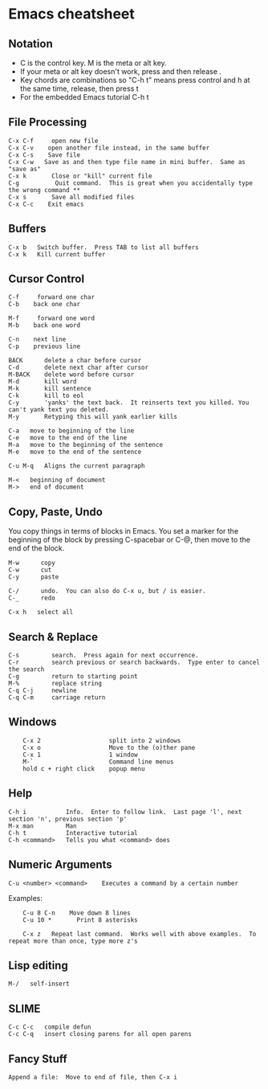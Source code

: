 # Emacs cheatsheet

## Notation
- C is the control key.  M is the meta or alt key.
- If your meta or alt key doesn't work, press and then release  <esc>.
- Key chords are combinations so  "C-h t" means press control and h at the same time, release, then press t
- For the embedded Emacs tutorial C-h t


## File Processing
    C-x C-f     open new file
    C-x C-v    open another file instead, in the same buffer
    C-x C-s    Save file
    C-x C-w   Save as and then type file name in mini buffer.  Same as "save as"
    C-x k       Close or "kill" current file
    C-g          Quit command.  This is great when you accidentally type the wrong command **
    C-x s       Save all modified files
    C-x C-c    Exit emacs


## Buffers
    C-x b   Switch buffer.  Press TAB to list all buffers
    C-x k   Kill current buffer


## Cursor Control
    C-f     forward one char
    C-b    back one char

    M-f     forward one word
    M-b    back one word

    C-n    next line
    C-p    previous line

    BACK      delete a char before cursor
    C-d       delete next char after cursor
    M-BACK    delete word before cursor
    M-d       kill word
    M-k       kill sentence
    C-k       kill to eol
    C-y       'yanks' the text back.  It reinserts text you killed. You can't yank text you deleted.
    M-y       Retyping this will yank earlier kills

    C-a   move to beginning of the line
    C-e   move to the end of the line
    M-a   move to the beginning of the sentence
    M-e   move to the end of the sentence

    C-u M-q   Aligns the current paragraph

    M-<   beginning of document
    M->   end of document

## Copy, Paste, Undo
You copy things in terms of blocks in Emacs.  You set a marker for the beginning of the block by pressing C-spacebar  or C-@, then move to the end of the block.

    M-w      copy
    C-w      cut
    C-y      paste

    C-/      undo.  You can also do C-x u, but / is easier.
    C-_      redo

    C-x h   select all


## Search & Replace
    C-s         search.  Press again for next occurrence.
    C-r         search previous or search backwards.  Type enter to cancel the search  
    C-g         return to starting point
    M-%         replace string
    C-q C-j     newline
    C-q C-m     carriage return


## Windows  
```
    C-x 2                   split into 2 windows
    C-x o                   Move to the (o)ther pane
    C-x 1                   1 window
    M-`                     Command line menus
    hold c + right click    popup menu
```

##  Help  
    C-h i           Info.  Enter to follow link.  Last page 'l', next section 'n', previous section 'p'
    M-x man         Man
    C-h t           Interactive tutorial
    C-h <command>   Tells you what <command> does


##  Numeric Arguments  
    C-u <number> <command>    Executes a command by a certain number

  Examples:
```
    C-u 8 C-n    Move down 8 lines  
    C-u 10 *       Print 8 asterisks

    C-x z   Repeat last command.  Works well with above examples.  To repeat more than once, type more z's
```


## Lisp editing
    M-/   self-insert

## SLIME  
    C-c C-c   compile defun
    C-c C-q   insert closing parens for all open parens

## Fancy Stuff  
    Append a file:  Move to end of file, then C-x i
